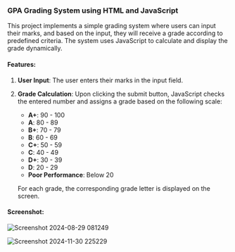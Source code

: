 
### GPA Grading System using HTML and JavaScript

This project implements a simple grading system where users can input their marks, and based on the input, they will receive a grade according to predefined criteria. The system uses JavaScript to calculate and display the grade dynamically.

#### Features:
1. **User Input**: The user enters their marks in the input field.
2. **Grade Calculation**: Upon clicking the submit button, JavaScript checks the entered number and assigns a grade based on the following scale:
   - **A+**: 90 - 100
   - **A**: 80 - 89
   - **B+**: 70 - 79
   - **B**: 60 - 69
   - **C+**: 50 - 59
   - **C**: 40 - 49
   - **D+**: 30 - 39
   - **D**: 20 - 29
   - **Poor Performance**: Below 20
   
   For each grade, the corresponding grade letter is displayed on the screen.


#### Screenshot:

![Screenshot 2024-08-29 081249](https://github.com/user-attachments/assets/f1bf387b-a1a9-420c-af2a-7e1f923fe25d)


![Screenshot 2024-11-30 225229](https://github.com/user-attachments/assets/a5538e48-e1e6-41d9-9482-f744aed25ee1)


